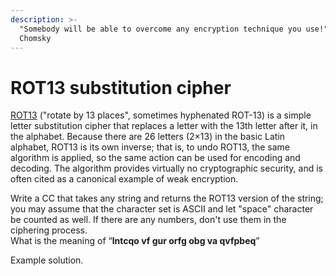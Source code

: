 ```yaml
---
description: >-
  "Somebody will be able to overcome any encryption technique you use!" // Noam
  Chomsky
---
```


# ROT13 substitution cipher

[ROT13](https://en.wikipedia.org/wiki/ROT13) \("rotate by 13 places", sometimes hyphenated ROT-13\) is a simple letter substitution cipher that replaces a letter with the 13th letter after it, in the alphabet. Because there are 26 letters \(2×13\) in the basic Latin alphabet, ROT13 is its own inverse; that is, to undo ROT13, the same algorithm is applied, so the same action can be used for encoding and decoding. The algorithm provides virtually no cryptographic security, and is often cited as a canonical example of weak encryption.

Write a CC that takes any string and returns the ROT13 version of the string; you may assume that the character set is ASCII and let "space" character be counted as well. If there are any numbers, don't use them in the ciphering process.  
What is the meaning of “**lntcqo vf gur orfg obg va qvfpbeq**”

Example solution.

